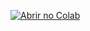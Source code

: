 [![Abrir no Colab](https://colab.research.google.com/assets/colab-badge.svg)](https://colab.research.google.com/github/<SEU_USUARIO>/<SEU_REPOSITORIO>/blob/main/CursoAnaliseImagensMedicas.ipynb)
